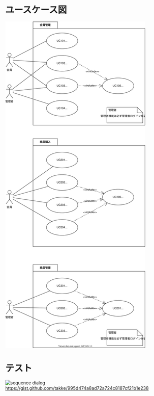 # ユースケース図

![](image/usecase.svg)


# テスト

![sequence dialog](http://www.plantuml.com/plantuml/proxy?src=https://gist.githubusercontent.com/takke/995d474a8ad72a724c8187cf21b1e238/raw)
https://gist.github.com/takke/995d474a8ad72a724c8187cf21b1e238
